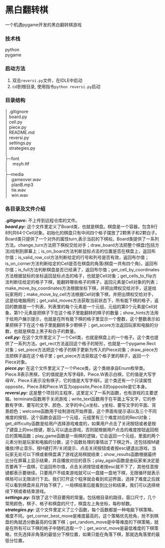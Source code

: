 # 黑白翻转棋
一个机遇pygame开发的黑白翻转棋游戏

### 技术栈
python<br/>
pygame <br/>

### 启动方法
1. 双击`reversi.py`文件，在IDLE中启动
2. cd到根目录, 使用指令`python reversi.py`启动
### 目录结构
│  .gitignore<br/>
│  board.py<br/>
│  cell.py<br/>
│  piece.py<br/>
│  README.md<br/>
│  reversi.py<br/>
│  settings.py<br/>
│  strategies.py<br/>
│  
├─font<br/>
│&nbsp;&nbsp;&nbsp;&nbsp;msyh.ttf<br/>
│      
├─media<br/>
│&nbsp;&nbsp;&nbsp;gameover.wav<br/>
│&nbsp;&nbsp;&nbsp;planB.mp3<br/>
│&nbsp;&nbsp;&nbsp;tie.wav<br/>
│&nbsp;&nbsp;&nbsp;win.wav<br/>

### 各目录及文件介绍
***.gitignore:*** 不上传到远程仓库的文件。<br/>
***board.py:*** 这个文件里定义了Board类，也就是棋盘。棋盘是一个容器，包含8行8列共64个Cell对象。初始化的棋盘只有中间四个格子摆放了2颗黑子和2颗白子。Board类只提供了一个对外的属性turn,表示当前的下棋权。Board类提供了一系列方法。change_turn方法把下棋权交给对手；draw_board方法把整个棋盘(包括方法)绘制到屏幕上；is_on_board方法判断鼠标点击的位置是否在棋盘上，返回布尔值；is_valid_row_col方法判断给定的行号和列号是否有效，返回布尔值；is_on_corner方法判断给定的Cell是否在棋盘的角落(棋盘一共有四个角)，返回布尔值；is_full方法判断棋盘是否已经满了，返回布尔值；get_cell_by_coordinates方法根据鼠标的坐标返回鼠标点击的格子，也就是Cell对象；get_cells_to_flip方法判断往给定的格子下棋，能翻转哪些格子的棋子，返回元素是Cell对象的列表；make_move_by_coordinates方法根据坐标下棋，并把出牌权交给对手，这是给玩家用的；make_move_by_cell方法根据Cell对象下棋，并把出牌权交给对手，这是给电脑用的；get_valid_moves方法获取当前状态下，所有能下棋的格子，返回的数据是一个列表，列表里的每个元素是一个元组，元组的第0个元素是Cell对象，第1个元素是把棋子下在这个格子里能翻转的棋子的数量；show_hints方法用于给用户展示提示，也就是在所有能下棋的格子里显示一个整数，这个整数表示如果把棋子下在这个格子里能翻转多少颗棋子；get_score方法返回玩家和电脑的分数，也就是棋盘上黑子和白子的数量。<br/>
***cell.py:*** 在这个文件里定义了一个Cell类，也就是棋盘上的一个格子。这个类也提供了一系列方法。get_rect方法返回这个格子的矩形，也就是一个pygame.Rect对象；set_piece方法把这个格子的棋子更新为传入的Piece对象；draw_piece方法把棋子画在这个格子里；get_piece方法获取这个格子里的棋子，返回一个Piece对象。<br/>
***piece.py:*** 在这个文件里定义了一个Piece类，这个类继承自Enum枚举类。Piece.B表示黑棋，它的值就是大写字母B，Piece.W表示白棋，它的值是大写字母W，Piece.E表示没有棋子，它的值是大写字母E。这个类还有一个只读属性opposite，Piece.B和Piece.W互为opposite,Piece.E的opposite是它本身。<br/>
***reversi.py:*** 这是整个项目的主程序，这里定义了一系列函数，也有游戏的主要逻辑。terminate函数用于关闭游戏；write_text函数用于在平面上写文字，它的参数有字体、要写的文字、颜色、文字的中心x坐标、y坐标、要写文字的平面、背景颜色；welcome函数用于绘制游戏开始界面，这个界面有提示语以及三个不同难度的按钮，这个函数会返回一个元组，元组里有三个难度对应的Rect对象；get_difficulty函数是给用户选择游戏难度的，如果用户点击了关闭按钮或者是按了键盘上的esc按键，那么可以退出游戏，否则就根据用户点击的难度按钮返回相应的策略函数；play_game函数是一局棋的逻辑，它会返回一个元组，里面的两个元素分别是玩家和电脑的分数，这个函数处理的事情出了下棋之外，还包括按M键播放/停止音乐、按H键打开/关闭提示、点击关闭按钮或者按esc键退出游戏，当玩家无处可以下棋或者棋盘满了游戏这局棋就结束；show_results函数根据最终比分在屏幕上显示结果，并且播放对应的音乐；play_again函数是由玩家来决定是否要再下一盘棋，它返回布尔值，点击关闭按钮或者按esc就不下了，其他任意按键都表示要继续。只要用户不结束游戏就可以一盘接一盘地下棋，无限循环就表示棋局可以无限进行下去。我们打开这个程序就会看到欢迎界面，选择了难度之后就可以看到棋盘并且开始下棋了，一局棋结束后能看到比分和结果，我们可以选择继续下棋或者结束游戏。<br/>
***settings.py:*** 存放了这个项目要用的常量。包括根目录的路径，窗口尺寸，几个常用颜色，棋子、格子和棋盘的尺寸，棋盘左上角坐标，每秒帧数。<br/>
***strategies.py:*** 这个文件里定义了三个函数，每个函数都是一种电脑下棋策略，难度不同。get_corner_best_move是难度最高的，这个策略优先抢角，抢不到棋盘的角就选分数最高的位置下棋；get_random_move是中等难度的下棋策略，就是在所有可以下棋的格子中随机选取一个；get_worst_move是最低难度的下棋策略，优先选择非角落的最低分下棋位置，如果只能在角落下棋，那就选角落里的最低分位置。<br/>

        

